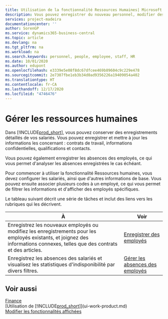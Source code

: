 ```yaml
---
title: Utilisation de la fonctionnalité Ressources Humaines| Microsoft Docs
description: Vous pouvez enregistrer du nouveau personnel, modifier des informations sur le personnel existant, mais aussi enregistrer et analyser les absences.
services: project-madeira
documentationcenter: ''
author: SorenGP
ms.service: dynamics365-business-central
ms.topic: article
ms.devlang: na
ms.tgt_pltfrm: na
ms.workload: na
ms.search.keywords: personnel, people, employee, staff, HR
ms.date: 10/01/2020
ms.author: edupont
ms.openlocfilehash: e3339e5e08f8dc67dfcee469b89604c9c229e478
ms.sourcegitcommit: 2e7307fbe1eb3b34d0ad9356226a19409054a402
ms.translationtype: HT
ms.contentlocale: fr-CA
ms.lasthandoff: 12/17/2020
ms.locfileid: "4746476"
---
```

# <a name="manage-human-resources"></a>Gérer les ressources humaines
Dans [!INCLUDE[prod_short](includes/prod_short.md)], vous pouvez conserver des enregistrements détaillés de vos salariés. Vous pouvez enregistrer et mettre à jour les informations les concernant : contrats de travail, informations confidentielles, qualifications et contacts.

Vous pouvez également enregistrer les absences des employés, ce qui vous permet d'analyser les absences enregistrées le cas échéant.

Pour commencer à utiliser la fonctionnalité Ressources humaines, vous devez configurer les salariés, ainsi que d'autres informations de base. Vous pouvez ensuite associer plusieurs codes à un employé, ce qui vous permet de filtrer les informations et d'afficher des employés spécifiques.

Le tableau suivant décrit une série de tâches et inclut des liens vers les rubriques qui les décrivent.

| À | Voir |
| --- | --- |
| Enregistrez les nouveaux employés ou modifiez les enregistrements pour les employés existants, et joignez des informations connexes, telles que des contrats et des articles. |[Enregistrer des employés](hr-how-register-employees.md) |
| Enregistrez les absences des salariés et visualisez les statistiques d'indisponibilité par divers filtres. |[Gérer les absences des employés](hr-how-manage-absence.md) |

## <a name="see-also"></a>Voir aussi
[Finance](finance.md)  
[Utilisation de [!INCLUDE[prod_short](includes/prod_short.md)]](ui-work-product.md)  
[Modifier les fonctionnalités affichées](ui-experiences.md)        
